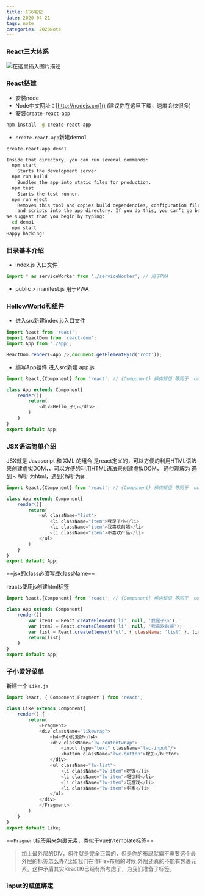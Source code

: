 ```yaml
---
title: ES6笔记
date: 2020-04-21
tags: note
categories: 2020Note
---
```



### React三大体系
![在这里插入图片描述](https://img-blog.csdnimg.cn/20200413114354587.png?x-oss-process=image/watermark,type_ZmFuZ3poZW5naGVpdGk,shadow_10,text_aHR0cHM6Ly9ibG9nLmNzZG4ubmV0L3FxXzE1MjM4OTc5,size_16,color_FFFFFF,t_70)
### React搭建
* 安装node
* Node中文网址：[http://nodejs.cn/]() (建议你在这里下载，速度会快很多)
* 安装`create-react-app`
```bash
npm install -g create-react-app
```
* `create-react-app`新建demo1  
```bash
create-react-app demo1
```
```bash
Inside that directory, you can run several commands:
  npm start
    Starts the development server.
  npm run build
    Bundles the app into static files for production.
  npm test
    Starts the test runner.
  npm run eject
    Removes this tool and copies build dependencies, configuration files
    and scripts into the app directory. If you do this, you can’t go back!
We suggest that you begin by typing:
  cd demo1
  npm start
Happy hacking!
```
### 目录基本介绍
* index.js 入口文件
```js
import * as serviceWorker from './serviceWorker'; // 用于PWA
```
* public  > manifest.js 用于PWA

### HellowWorld和组件
* 进入src新建index.js入口文件
```js
import React from 'react';  
import ReactDom from 'react-dom';
import App from './app';

ReactDom.render(<App />,document.getElementById('root'));
```
* 编写App组件 进入src新建 app.js
```js
import React,{Component} from 'react'; // {Component} 解构赋值 等同于  const Component = React.Component

class App extends Component{
    render(){
        return(
            <div>Hello 子小</div>
        )
    }
}
export default App;
```
### JSX语法简单介绍
JSX就是 Javascript 和 XML 的组合 是react定义的，可以方便的利用HTML语法来创建虚拟DOM，，可以方便的利用HTML语法来创建虚拟DOM，
通俗理解为 遇到 `<` 解析 为html，遇到`{`解析为js
```js
import React,{Component} from 'react'; // {Component} 解构赋值 等同于  const Component = React.Component

class App extends Component{
    render(){
        return(
            <ul className="list">
                <li className="item">我是子小</li>
                <li className="item">我喜欢前端</li>
                <li className="item">不喜欢产品</li>
            </ul>
        )
    }
}
export default App;
```
==jsx的class必须写成className==

reacts使用js创建html标签
```js
import React,{Component} from 'react'; // {Component} 解构赋值 等同于  const Component = React.Component

class App extends Component{
    render(){
        var item1 = React.createElement('li', null, '我是子小');
        var item2 = React.createElement('li', null, '我喜欢前端');
        var list = React.createElement('ul', { className: 'list' }, [item1, item2]);
        return[list]
    }
}
export default App;
```
### 子小爱好菜单
新建一个 `Like.js`
```js
import React, { Component,Fragment } from 'react';

class Like extends Component{
    render() {
        return(
            <Fragment>
            <div className="likewrap">
                <h4>子小的爱好</h4>
                <div className="lw-contentwrap">
                    <input type="text" className="lwc-input"/>
                    <button className="lwc-button">增加</button>
                </div>
                <ul className="lw-list">
                    <li className="lw-item">吃饭</li>
                    <li className="lw-item">喝饮料</li>
                    <li className="lw-item">玩游戏</li>
                    <li className="lw-item">宅家</li>
                </ul>
            </div>
            </Fragment>
        )
    }
}
export default Like;
```
==`Fragment`标签用来包裹元素，类似于vue的template标签==
> 加上最外层的DIV，组件就是完全正常的，但是你的布局就偏不需要这个最外层的标签怎么办?比如我们在作Flex布局的时候,外层还真的不能有包裹元素。这种矛盾其实React16已经有所考虑了，为我们准备了<Fragment>标签。

### input的赋值绑定
